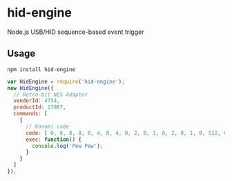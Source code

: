 # hid-engine

Node.js USB/HID sequence-based event trigger

## Usage

`npm install hid-engine`


```javascript
var HidEngine = require('hid-engine');
new HidEngine({
  // Retro-bit NES Adapter
  vendorId: 4754,
  productId: 17987,
  commands: [
    {
      // Konami code
      code: [ 0, 8, 0, 8, 0, 4, 0, 4, 0, 2, 0, 1, 0, 2, 0, 1, 0, 512, 0, 256, 0 ],
      exec: function() {
        console.log('Pew Pew');
      }
    }
  ]
});
```
